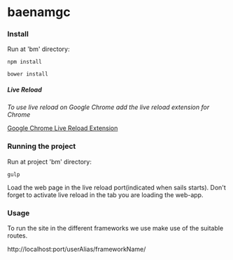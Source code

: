 # baenamgc

### Install

Run at 'bm' directory:

`npm install`

`bower install`

##### Live Reload
*To use live reload on Google Chrome add the live reload extension for Chrome*

[Google Chrome Live Reload Extension](https://goo.gl/IhJD68)

### Running the project

Run at project 'bm' directory:

`gulp`

Load the web page in the live reload port(indicated when sails starts). Don't forget to activate live reload in the tab you are loading the web-app.


### Usage

To run the site in the different frameworks we use make use of the suitable routes.

http://localhost:port/userAlias/frameworkName/
